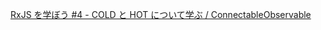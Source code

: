 [RxJS を学ぼう #4 - COLD と HOT について学ぶ / ConnectableObservable](https://tech.recruit-mp.co.jp/front-end/post-11558/)
